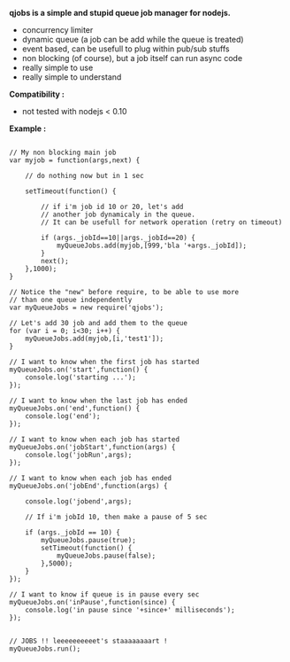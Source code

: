 **qjobs is a simple and stupid queue job manager for nodejs.**

* concurrency limiter
* dynamic queue (a job can be add while the queue is treated)
* event based, can be usefull to plug within pub/sub stuffs 
* non blocking (of course), but a job itself can run async code
* really simple to use
* really simple to understand


**Compatibility :**
* not tested with nodejs < 0.10


**Example :**

```

// My non blocking main job
var myjob = function(args,next) {

    // do nothing now but in 1 sec

    setTimeout(function() {

        // if i'm job id 10 or 20, let's add 
        // another job dynamicaly in the queue.
        // It can be usefull for network operation (retry on timeout) 

        if (args._jobId==10||args._jobId==20) {
            myQueueJobs.add(myjob,[999,'bla '+args._jobId]);
        }
        next();
    },1000);
}

// Notice the "new" before require, to be able to use more 
// than one queue independently
var myQueueJobs = new require('qjobs');

// Let's add 30 job and add them to the queue
for (var i = 0; i<30; i++) {
    myQueueJobs.add(myjob,[i,'test1']);
}

// I want to know when the first job has started
myQueueJobs.on('start',function() {
    console.log('starting ...');
});

// I want to know when the last job has ended
myQueueJobs.on('end',function() {
    console.log('end');
});

// I want to know when each job has started
myQueueJobs.on('jobStart',function(args) {
    console.log('jobRun',args);
});

// I want to know when each job has ended
myQueueJobs.on('jobEnd',function(args) {

    console.log('jobend',args);
    
    // If i'm jobId 10, then make a pause of 5 sec

    if (args._jobId == 10) {
        myQueueJobs.pause(true);
        setTimeout(function() {
            myQueueJobs.pause(false);
        },5000);
    }
});

// I want to know if queue is in pause every sec
myQueueJobs.on('inPause',function(since) {
    console.log('in pause since '+since+' milliseconds');
});


// JOBS !! leeeeeeeeeet's staaaaaaaart !
myQueueJobs.run();


